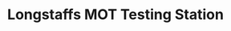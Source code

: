 ---
title: "Longstaffs MOT Testing Station"
url: /amble/longstaffs-mot-testing-station/
shop: car repair
---
